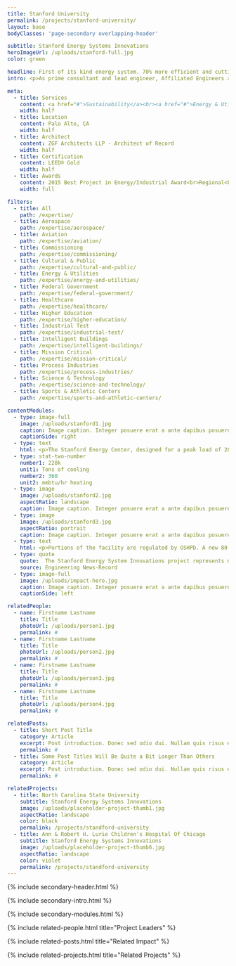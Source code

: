 ```yaml
---
title: Stanford University
permalink: /projects/stanford-university/
layout: base
bodyClasses: 'page-secondary overlapping-header'

subtitle: Stanford Energy Systems Innovations
heroImageUrl: /uploads/stanford-full.jpg
color: green

headline: First of its kind energy system. 70% more efficient and cutting carbon by well over half.
intro: <p>As prime consultant and lead engineer, Affiliated Engineers analyzed energy production options, evaluated capital and operating costs, and assessed financial and energy risk through 2050, then designed and directed implementation of central components projected to be greatly more efficient and significantly less harmful than Stanford’s previous system.</p>

meta:
  - title: Services
    content: <a href="#">Sustainability</a><br><a href="#">Energy & Utilities</a>
    width: half
  - title: Location
    content: Palo Alto, CA
    width: half
  - title: Architect
    content: ZGF Architects LLP - Architect of Record
    width: half
  - title: Certification
    content: LEED® Gold
    width: half
  - title: Awards
    content: 2015 Best Project in Energy/Industrial Award<br>Regional<br>ENR Northern California<br><br>2015 Citation Award<br>AIA Portland<br><br>2015 Editors' Choice <br>Best of the Best<br>Engineering News-Record<br><br>2015 Citation Award<br>AIA Portland<br><br>2015 Editors' Choice <br>Best of the Best<br>Engineering News-Record<br><br>2015 Citation Award<br>AIA Portland<br><br>2015 Editors' Choice <br>Best of the Best<br>Engineering News-Record
    width: full

filters:
  - title: All
    path: /expertise/
  - title: Aerospace
    path: /expertise/aerospace/
  - title: Aviation
    path: /expertise/aviation/
  - title: Commissioning
    path: /expertise/commissioning/
  - title: Cultural & Public
    path: /expertise/cultural-and-public/
  - title: Energy & Utilities
    path: /expertise/energy-and-utilities/
  - title: Federal Government
    path: /expertise/federal-government/
  - title: Healthcare
    path: /expertise/healthcare/
  - title: Higher Education
    path: /expertise/higher-education/
  - title: Industrial Test
    path: /expertise/industrial-test/
  - title: Intelligent Buildings
    path: /expertise/intelligent-buildings/
  - title: Mission Critical
    path: /expertise/mission-critical/
  - title: Process Industries
    path: /expertise/process-industries/
  - title: Science & Technology
    path: /expertise/science-and-technology/
  - title: Sports & Athletic Centers
    path: /expertise/sports-and-athletic-centers/

contentModules:
  - type: image-full
    image: /uploads/stanford1.jpg
    caption: Image caption. Integer posuere erat a ante dapibus posuere velit aliquet. Maecenas faucibus mollis interdum. Duis mollis.
    captionSide: right
  - type: text
    html: <p>The Stanford Energy Center, designed for a peak load of 28,000 tons of cooling and 350 mmbtu/hr heating, replaces a combined heat and power system with heat recovery chillers that - along with standard chillers and gas-fired hot water generators - capitalize on daily heating and cooling overlap to heat the campus, and hospital with recovered energy. Two million gallons of hot water and ten million gallons of chilled water Thermal Energy Storage accommodate high demand periods.</p>
  - type: stat-two-number
    number1: 228k
    unit1: Tons of cooling
    number2: 360
    unit2: mmbtu/hr heating  
  - type: image
    image: /uploads/stanford2.jpg
    aspectRatio: landscape
    caption: Image caption. Integer posuere erat a ante dapibus posuere velit aliquet. Maecenas faucibus mollis interdum. Duis mollis.
  - type: image
    image: /uploads/stanford3.jpg
    aspectRatio: portrait
    caption: Image caption. Integer posuere erat a ante dapibus posuere velit aliquet. Maecenas faucibus mollis interdum. Duis mollis.
  - type: text
    html: <p>Portions of the facility are regulated by OSHPD. A new 80 MVA, N+1, 60kV-12.47 substation will allow flexible future management of Stanford’s energy supply platform. Conversion of nearly 200 campus buildings from steam to hot water includes district energy heat exchanger stations at each building and over 20 miles of a direct buried, highly insulated, low loss hot water piping system conforming to European Standard EN253. SESI became operational in 2015.</p>
  - type: quote
    quote:  The Stanford Energy System Innovations project represents nothing less than a revolution in the way campuses in the U.S. should be heated and cooled.
    source: Engineering News-Record
  - type: image-full
    image: /uploads/impact-hero.jpg
    caption: Image caption. Integer posuere erat a ante dapibus posuere velit aliquet. Maecenas faucibus mollis interdum. Duis mollis.
    captionSide: left

relatedPeople:
  - name: Firstname Lastname
    title: Title
    photoUrl: /uploads/person1.jpg
    permalink: #
  - name: Firstname Lastname
    title: Title
    photoUrl: /uploads/person2.jpg
    permalink: #
  - name: Firstname Lastname
    title: Title
    photoUrl: /uploads/person3.jpg
    permalink: #
  - name: Firstname Lastname
    title: Title
    photoUrl: /uploads/person4.jpg
    permalink: #

relatedPosts:  
  - title: Short Post Title
    category: Article
    excerpt: Post introduction. Donec sed odio dui. Nullam quis risus eget urna mollis ornare vel eu leo. Donec sed odio dui. Nullam quis risus eget urna mollis ornare vel eu leo.
    permalink: #
  - title: Some Post Titles Will Be Quite a Bit Longer Than Others
    category: Article
    excerpt: Post introduction. Donec sed odio dui. Nullam quis risus eget urna mollis ornare vel eu leo. Donec sed odio dui. Nullam quis risus eget urna mollis ornare vel eu leo.
    permalink: #

relatedProjects:
  - title: North Carolina State University
    subtitle: Stanford Energy Systems Innovations
    image: /uploads/placeholder-project-thumb1.jpg
    aspectRatio: landscape
    color: black
    permalink: /projects/standford-university
  - title: Ann & Robert H. Lurie Children’s Hospital Of Chicago
    subtitle: Stanford Energy Systems Innovations
    image: /uploads/placeholder-project-thumb6.jpg
    aspectRatio: landscape
    color: violet
    permalink: /projects/standford-university
---
```


{% include secondary-header.html %}

{% include secondary-intro.html %}

{% include secondary-modules.html %}

{% include related-people.html title="Project Leaders" %}

{% include related-posts.html title="Related Impact" %}

{% include related-projects.html title="Related Projects" %}
